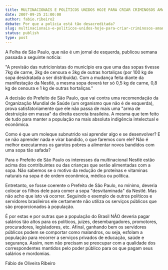 ```yaml
---
title: MULTINACIONAIS E POLÍTICOS UNIDOS HOJE PARA CRIAR CRIMINOSOS AMANHÃ
date: 2007-09-25 21:00:00
author: fabio.ribeiro2
debate: Por que a polícia está tão desacreditada?
slug: multinacionais-e-politicos-unidos-hoje-para-criar-criminosos-amanha
status: publish 
type: post
---
```


  

A Folha de São Paulo, que não é um jornal de esquerda, publicou semana passada a seguinte notícia:  

  

  

"A previsão das nutricionistas do município era que uma das sopas tivesse 7kg de carne, 2kg de cenoura e 3kg de outras hortaliças (por 100 kg de sopa desidratada a ser distribuída). Com a mudança feita diante da manifestação da Nestlé, a mesma sopa deverá ter só 0,5 kg de carne, 0,8 kg de cenoura e 1 kg de outras hortaliças."  

  

  

A decisão do Prefeito de São Paulo, que vai contra uma recomendação da Organização Mundial de Saúde (um organismo que não é de esquerda), prova satisfatoriamente que ele não passa de mais uma "arma de destruição em massa" da direita escrota brasileira. A mesma que tem feito de tudo para manter a população na mais absoluta indigência intelectual e econômica.  

  

  

Como é que um moleque subnutrido vai aprender algo e se desenvolver? E se não aprender nada e virar bandido, o que faremos com ele? Não é melhor executarmos os garotos pobres a alimentar novos bandidos com uma sopa tão safada?   

  

  

Para o Prefeito de São Paulo os interesses da multinacional Nestlé estão acima dos contribuintes ou das crianças que serão alimentadas com a sopa. Não sabemos se o motivo da redução de proteínas e vitaminas naturais na sopa é de ordem econômica, médica ou política.   

  

  

Entretanto, se fosse coerente o Prefeito de São Paulo, no mínimo, deveria colocar os filhos dele para comer a sopa "desvitaminada" da Nestlé. Mas não acho que isto vá ocorrer. Seguindo o exemplo de outros políticos e servidores brasileiros ele certamente não utiliza os serviços públicos que são proporcionados à população.   

  

  

É por estas e por outras que a população do Brasil NÃO deveria pagar salários tão altos para os políticos, juizes, desembargadores, promotores, procuradores, legisladores, etc. Afinal, ganhando bem os servidores públicos podem se comportar como malandros, ou seja, esfolam a população para recorrer a serviços privados de educação, saúde e segurança. Assim, nem não precisam se preocupar com a qualidade dos correspondentes mantidos pelo poder público para os que pagam seus salários e mordomias.   

  

  

  

Fábio de Oliveira Ribeiro
